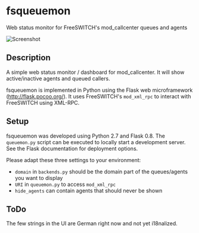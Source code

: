 # fsqueuemon

Web status monitor for FreeSWITCH's mod_callcenter queues and agents

![Screenshot](https://raw.githubusercontent.com/gonicus/fsqueuemon/master/screenshot.png)

## Description

A simple web status monitor / dashboard for mod_callcenter. It will show active/inactive agents and queued callers.

fsqueuemon is implemented in Python using the Flask web microframework (http://flask.pocoo.org/).
It uses FreeSWITCH's `mod_xml_rpc` to interact with FreeSWITCH using XML-RPC.

## Setup

fsqueuemon was developed using Python 2.7 and Flask 0.8.
The `queuemon.py` script can be executed to locally start a development server.
See the Flask documentation for deployment options. 

Please adapt these three settings to your environment:

* `domain` in `backends.py` should be the domain part of the queues/agents you want to display
* `URI` in `queuemon.py` to access `mod_xml_rpc`
* `hide_agents` can contain agents that should never be shown

## ToDo

The few strings in the UI are German right now and not yet i18nalized. 

